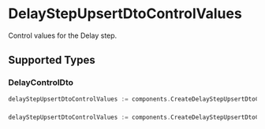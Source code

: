 # DelayStepUpsertDtoControlValues

Control values for the Delay step.


## Supported Types

### DelayControlDto

```go
delayStepUpsertDtoControlValues := components.CreateDelayStepUpsertDtoControlValuesDelayControlDto(components.DelayControlDto{/* values here */})
```

### 

```go
delayStepUpsertDtoControlValues := components.CreateDelayStepUpsertDtoControlValuesMapOfAny(map[string]any{/* values here */})
```

